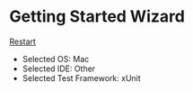 # Getting Started Wizard

[Restart](/docs/wiz/readme.md)

* Selected OS: Mac
* Selected IDE: Other
* Selected Test Framework: xUnit
